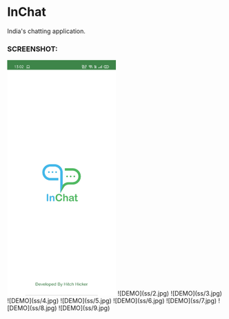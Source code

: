 # InChat
India's chatting application. 


### SCREENSHOT:
<img src="ss/1.jpg" width="50%">
![DEMO](ss/2.jpg)
![DEMO](ss/3.jpg)
![DEMO](ss/4.jpg)
![DEMO](ss/5.jpg)
![DEMO](ss/6.jpg)
![DEMO](ss/7.jpg)
![DEMO](ss/8.jpg)
![DEMO](ss/9.jpg)
